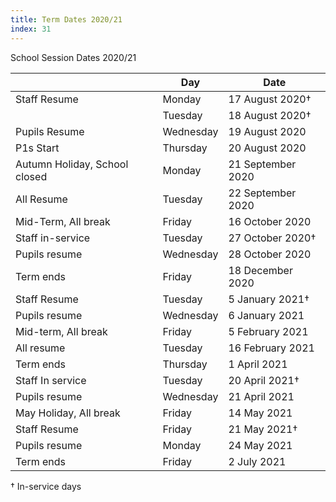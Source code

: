```yaml
---
title: Term Dates 2020/21
index: 31
---
```


School Session Dates 2020/21

|              | Day     | Date            |
| -----        | ------- | --------------- |
| Staff Resume | Monday  | 17 August 2020† |
|              | Tuesday | 18 August 2020† |
| Pupils Resume | Wednesday | 19 August 2020 |
| P1s Start|Thursday|20 August 2020
|Autumn Holiday, School closed|Monday|21 September 2020
|All Resume|Tuesday|22 September 2020
|Mid-Term, All break|Friday|16 October 2020
|Staff in-service|Tuesday|27 October 2020†
|Pupils resume|Wednesday|28 October 2020
|Term ends|Friday|18 December 2020
|Staff Resume|Tuesday|5 January 2021†
|Pupils resume|Wednesday|6 January 2021
|Mid-term, All break|Friday|5 February 2021
|All resume|Tuesday|16 February 2021
|Term ends|Thursday|1 April 2021
|Staff In service|Tuesday|20 April 2021†
|Pupils resume|Wednesday|21 April 2021
|May Holiday, All break|Friday|14 May 2021
|Staff Resume|Friday|21 May 2021†
|Pupils resume|Monday|24 May 2021
|Term ends|Friday|2 July 2021

† In-service days
